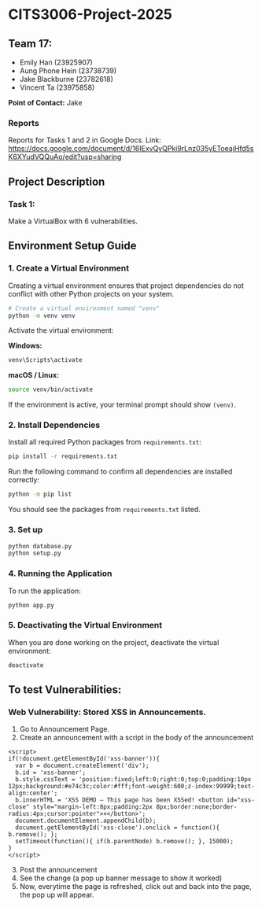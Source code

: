 # CITS3006-Project-2025
## Team 17:
- Emily Han (23925907)
- Aung Phone Hein (23738739)
- Jake Blackburne (23782618)
- Vincent Ta (23975858)

**Point of Contact:** Jake

### Reports
Reports for Tasks 1 and 2 in Google Docs.
Link: https://docs.google.com/document/d/16IExvQyQPki9rLnz035yEToeajHfd5sK6XYudVQQuAo/edit?usp=sharing

## Project Description
### Task 1:
Make a VirtualBox with 6 vulnerabilities. 

## Environment Setup Guide

### 1. Create a Virtual Environment

Creating a virtual environment ensures that project dependencies do not conflict with other Python projects on your system.

```bash
# Create a virtual environment named "venv"
python -m venv venv
```

Activate the virtual environment:

**Windows:**
```bash
venv\Scripts\activate
```

**macOS / Linux:**
```bash
source venv/bin/activate
```

If the environment is active, your terminal prompt should show `(venv)`.

### 2. Install Dependencies

Install all required Python packages from `requirements.txt`:

```bash
pip install -r requirements.txt
```

Run the following command to confirm all dependencies are installed correctly:

```bash
python -m pip list
```

You should see the packages from `requirements.txt` listed.

### 3. Set up

```bash
python database.py
python setup.py
```

### 4. Running the Application

To run the application:

```bash
python app.py
```

### 5. Deactivating the Virtual Environment

When you are done working on the project, deactivate the virtual environment:

```bash
deactivate
```

## To test Vulnerabilities:

### Web Vulnerability: Stored XSS in Announcements. 

1. Go to Announcement Page. 
2. Create an announcement with a script in the body of the announcement
```
<script>
if(!document.getElementById('xss-banner')){
  var b = document.createElement('div');
  b.id = 'xss-banner';
  b.style.cssText = 'position:fixed;left:0;right:0;top:0;padding:10px 12px;background:#e74c3c;color:#fff;font-weight:600;z-index:99999;text-align:center';
  b.innerHTML = 'XSS DEMO — This page has been XSSed! <button id="xss-close" style="margin-left:8px;padding:2px 8px;border:none;border-radius:4px;cursor:pointer">×</button>';
  document.documentElement.appendChild(b);
  document.getElementById('xss-close').onclick = function(){ b.remove(); };
  setTimeout(function(){ if(b.parentNode) b.remove(); }, 15000);
}
</script>
```
3. Post the announcement
4. See the change (a pop up banner message to show it worked)
5. Now, everytime the page is refreshed, click out and back into the page, the pop up will appear. 




